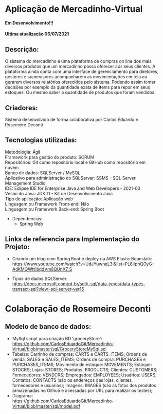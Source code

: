 # Aplicação de Mercadinho-Virtual

#### Em Desenvolvimento!!!
#### Ultima atualização 06/07/2021

## Descrição: 

O sistema do mercadinho é uma plataforma de compras on line dos mais diversos produtos que um mercadinho possa oferecer aos seus clientes. A plataforma ainda conta com uma interface de gerenciamento para diretores, gestores e supervisores acompanharem as movimentações em tela ou gerarem diversos relatórios oferecidos pelo sistema. Podendo assim tomar decisões por exemplo da quantidade exata de items para repor em seus estoques. Ou mesmo saber a quantidade de produtos que foram vendidos.

## Criadores:

Sistema desenvolvido de forma colaborativa por Carlos Eduardo e Rosemeire Deconti

## Tecnologias utilizadas:

Metodologia: Ágil<br>
Framework para gestão do produto: SCRUM<br>
Repositórios: Git como repositório local e GitHub como repositório em nuvem<br>
Banco de dados: SQLServer / MySQL<br>
Aplicativo para administração do SQLServer: SSMS - SQL Server Management Studio<br>
IDE: Eclipse IDE for Enterprise Java and Web Developers - 2021-03<br>
Vesão do Java: JDK 11 - Kit de Desenvolvimento Java<br>
Tipo de aplicação: Aplicação web<br>
Linguagem ou Framework Front-end: Não<br>
Linguagem ou Framework Back-end: Spring Boot<br>
 - Dependencias:
   - Spring Web<br>



## Links de referencia para Implementação do Projeto:<br>
- Criando um blog com Spring Boot e deploy na AWS Elastic Beanstalk:<br>
https://www.youtube.com/watch?v=UdJYuwnqL3I&list=PL8iIphQOyG-AdKMQWtt1bqdVm8QUnX7_S

- Tipos de dados SQLServer:<br>
https://docs.microsoft.com/pt-br/sql/t-sql/data-types/data-types-transact-sql?view=sql-server-ver15

# Colaboração de Rosemeire Deconti
## Modelo de banco de dados:
- MySql script para criação BD 'groceryStore':<br> https://github.com/CarlosEduardoGit/Mercadinho-Virtual/blob/master/sql/GroceryStoreMySql.sql
- Tabelas:
  Carrinho de compras: CARTS e CARTS_ITEMS;
  Ordens de venda: SALES e SALES_ITEMS;
  Ordens de compra: PURCHASES e PURCHASES_ITEMS;
  Movimento de estoque: MOVEMENTS;
  Estoque: STOCKS;
  Lojas: STORES;
  Produtos: PRODUCTS;
  Clientes: CUSTOMERS;
  Fornecedores: VENDORS;
  Empregados: EMPLOYEES;
  Usuários: USERS;
  Contatos: CONTACTS (são os endereços das lojas, clientes, fornecedores e usuários);
  Imagens: IMAGES (são as fotos dos produtos armazenadas no Github e acessadas por URL para realizar os testes);
- Diagrama:<br> https://github.com/CarlosEduardoGit/Mercadinho-Virtual/blob/master/sql/model.pdf

